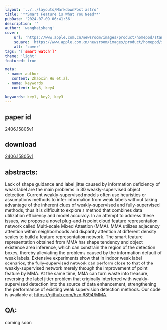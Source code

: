 ```yaml
---
layout: '../../layouts/MarkdownPost.astro'
title: '**Smart Feature is What You Need**'
pubDate: '2024-07-09 06:41:36'
description: ''
author: 'wanghaisheng'
cover:
    url: 'https://www.apple.com.cn/newsroom/images/product/homepod/standard/Apple-HomePod-hero-230118_big.jpg.large_2x.jpg'
    square: 'https://www.apple.com.cn/newsroom/images/product/homepod/standard/Apple-HomePod-hero-230118_big.jpg.large_2x.jpg'
    alt: 'cover'
tags: '['smart watch']' 
theme: 'light'
featured: true

meta:
 - name: author
   content: Zhaoxin Hu et.al.
 - name: keywords
   content: key3, key4

keywords: key1, key2, key3
---
```


## paper id
2406.15805v1
## download
[2406.15805v1](http://arxiv.org/abs/2406.15805v1)
## abstracts:
Lack of shape guidance and label jitter caused by information deficiency of weak label are the main problems in 3D weakly-supervised object detection. Current weakly-supervised models often use heuristics or assumptions methods to infer information from weak labels without taking advantage of the inherent clues of weakly-supervised and fully-supervised methods, thus it is difficult to explore a method that combines data utilization efficiency and model accuracy. In an attempt to address these issues, we propose a novel plug-and-in point cloud feature representation network called Multi-scale Mixed Attention (MMA). MMA utilizes adjacency attention within neighborhoods and disparity attention at different density scales to build a feature representation network. The smart feature representation obtained from MMA has shape tendency and object existence area inference, which can constrain the region of the detection boxes, thereby alleviating the problems caused by the information default of weak labels. Extensive experiments show that in indoor weak label scenarios, the fully-supervised network can perform close to that of the weakly-supervised network merely through the improvement of point feature by MMA. At the same time, MMA can turn waste into treasure, reversing the label jitter problem that originally interfered with weakly-supervised detection into the source of data enhancement, strengthening the performance of existing weak supervision detection methods. Our code is available at https://github.com/hzx-9894/MMA.
## QA:
coming soon
